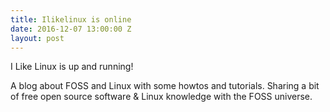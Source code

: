 ```yaml
---
title: Ilikelinux is online
date: 2016-12-07 13:00:00 Z
layout: post
---
```


I Like Linux is up and running!

A blog about FOSS and Linux with some howtos and tutorials. Sharing a bit of free open source software & Linux knowledge with the FOSS universe.

